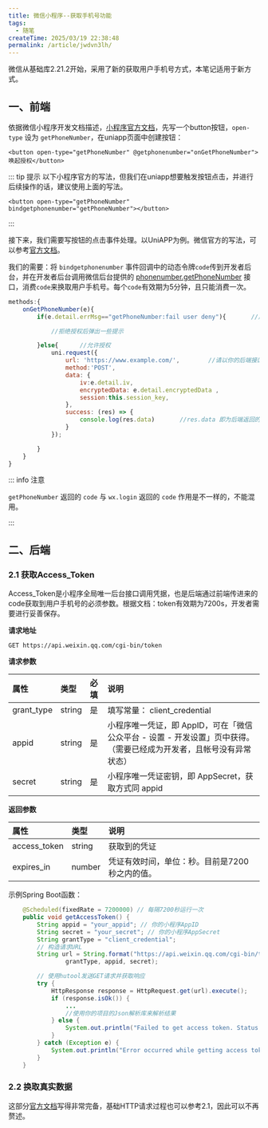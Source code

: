 ```yaml
---
title: 微信小程序--获取手机号功能
tags:
  - 随笔
createTime: 2025/03/19 22:38:48
permalink: /article/jwdvn3lh/
---
```


微信从基础库2.21.2开始，采用了新的获取用户手机号方式，本笔记适用于新方式。

## 一、前端

依据微信小程序开发文档描述，[小程序官方文档](https://developers.weixin.qq.com/miniprogram/dev/framework/open-ability/getPhoneNumber.html)，先写一个button按钮，`open-type` 设为 `getPhoneNumber`，在uniapp页面中创建按钮：

```vue
<button open-type="getPhoneNumber" @getphonenumber="onGetPhoneNumber">唤起授权</button>
```

::: tip 提示
以下小程序官方的写法，但我们在uniapp想要触发按钮点击，并进行后续操作的话，建议使用上面的写法。

```vue
<button open-type="getPhoneNumber" bindgetphonenumber="getPhoneNumber"></button>
```

:::

接下来，我们需要写按钮的点击事件处理。以UniAPP为例。微信官方的写法，可以参考[官方文档](https://developers.weixin.qq.com/miniprogram/dev/framework/open-ability/getPhoneNumber.html)。

我们的需要：将 `bindgetphonenumber` 事件回调中的动态令牌`code`传到开发者后台，并在开发者后台调用微信后台提供的 [phonenumber.getPhoneNumber](https://developers.weixin.qq.com/miniprogram/dev/api-backend/open-api/phonenumber/phonenumber.getPhoneNumber.html) 接口，消费`code`来换取用户手机号。每个`code`有效期为5分钟，且只能消费一次。

```javascript
methods:{  
    onGetPhoneNumber(e){  
        if(e.detail.errMsg=="getPhoneNumber:fail user deny"){       //用户决绝授权  

            //拒绝授权后弹出一些提示  

        }else{      //允许授权  
            uni.request({  
                url: 'https://www.example.com/',        //请以你的后端接口为准  
                method:'POST',  
                data: {  
                    iv:e.detail.iv,  
                    encryptedData: e.detail.encryptedData ,             
                    session:this.session_key,         
                },  
                success: (res) => {  
                    console.log(res.data)       //res.data 即为后端返回的解密数据  
                }  
            });  

        }  
    }  
}
```

::: info 注意

`getPhoneNumber` 返回的 `code` 与 `wx.login` 返回的 `code` 作用是不一样的，不能混用。

:::

## 二、后端

### 2.1 获取Access_Token

Access_Token是小程序全局唯一后台接口调用凭据，也是后端通过前端传进来的code获取到用户手机号的必须参数。根据文档：token有效期为7200s，开发者需要进行妥善保存。

**请求地址**

```
GET https://api.weixin.qq.com/cgi-bin/token
```

**请求参数**

| 属性       | 类型   | 必填 | 说明                                                         |
| :--------- | :----- | :--- | :----------------------------------------------------------- |
| grant_type | string | 是   | 填写常量： client_credential                                 |
| appid      | string | 是   | 小程序唯一凭证，即 AppID，可在「微信公众平台 - 设置 - 开发设置」页中获得。（需要已经成为开发者，且帐号没有异常状态） |
| secret     | string | 是   | 小程序唯一凭证密钥，即 AppSecret，获取方式同 appid           |

**返回参数**

| 属性         | 类型   | 说明                                           |
| :----------- | :----- | :--------------------------------------------- |
| access_token | string | 获取到的凭证                                   |
| expires_in   | number | 凭证有效时间，单位：秒。目前是7200秒之内的值。 |

示例Spring Boot函数：

```java
    @Scheduled(fixedRate = 7200000) // 每隔7200秒运行一次
    public void getAccessToken() {
        String appid = "your_appid"; // 你的小程序AppID
        String secret = "your_secret"; // 你的小程序AppSecret
        String grantType = "client_credential";
        // 构造请求URL
        String url = String.format("https://api.weixin.qq.com/cgi-bin/token?grant_type=%s&appid=%s&secret=%s",
                grantType, appid, secret);

        // 使用hutool发送GET请求并获取响应
        try {
            HttpResponse response = HttpRequest.get(url).execute();
            if (response.isOk()) {
                ...
 				//使用你的项目的Json解析库来解析结果
            } else {
                System.out.println("Failed to get access token. Status code: " + response.getStatus());
            }
        } catch (Exception e) {
            System.out.println("Error occurred while getting access token: " + e.getMessage());
        }
    }
```

### 2.2 换取真实数据

这部分[官方文档](https://developers.weixin.qq.com/miniprogram/dev/OpenApiDoc/user-info/phone-number/getPhoneNumber.html)写得非常完备，基础HTTP请求过程也可以参考2.1，因此可以不再赘述。
